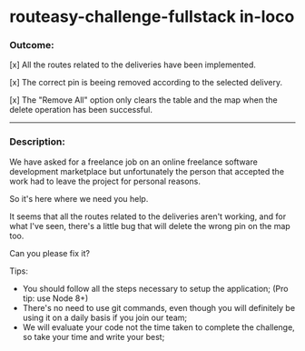 # routeasy-challenge-fullstack in-loco

### Outcome:

[x] All the routes related to the deliveries have been implemented.

[x] The correct pin is beeing removed according to the selected delivery.

[x] The "Remove All" option only clears the table and the map when the delete operation has been successful.

---
### Description:
We have asked for a freelance job on an online freelance software development marketplace but unfortunately the person that accepted the work had to leave the project for personal reasons.

So it's here where we need you help.

It seems that all the routes related to the deliveries aren't working, and for what I've seen, there's a little bug that will delete the wrong pin on the map too.

Can you please fix it?

Tips:
- You should follow all the steps necessary to setup the application; (Pro tip: use Node 8+)
- There's no need to use git commands, even though you will definitely be using it on a daily basis if you join our team;
- We will evaluate your code not the time taken to complete the challenge, so take your time and write your best;
